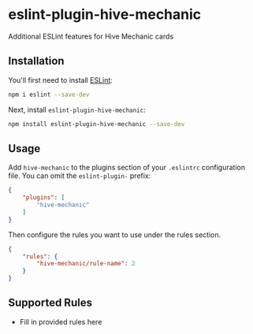 # eslint-plugin-hive-mechanic

Additional ESLint features for Hive Mechanic cards

## Installation

You'll first need to install [ESLint](https://eslint.org/):

```sh
npm i eslint --save-dev
```

Next, install `eslint-plugin-hive-mechanic`:

```sh
npm install eslint-plugin-hive-mechanic --save-dev
```

## Usage

Add `hive-mechanic` to the plugins section of your `.eslintrc` configuration file. You can omit the `eslint-plugin-` prefix:

```json
{
    "plugins": [
        "hive-mechanic"
    ]
}
```


Then configure the rules you want to use under the rules section.

```json
{
    "rules": {
        "hive-mechanic/rule-name": 2
    }
}
```

## Supported Rules

* Fill in provided rules here


